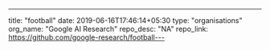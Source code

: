 ---
title: "football"
date: 2019-06-16T17:46:14+05:30
type: "organisations"
org_name: "Google AI Research"
repo_desc: "NA"
repo_link: https://github.com/google-research/football---